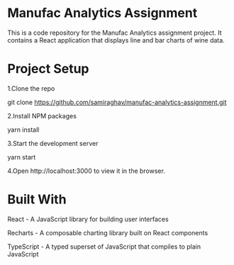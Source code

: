 # Manufac Analytics Assignment
This is a code repository for the Manufac Analytics assignment project. It contains a React application that displays line and bar charts of wine data.

# Project Setup
1.Clone the repo

git clone https://github.com/samiraghav/manufac-analytics-assignment.git

2.Install NPM packages

yarn install 

3.Start the development server

yarn start

4.Open http://localhost:3000 to view it in the browser.

# Built With
React - A JavaScript library for building user interfaces

Recharts - A composable charting library built on React components

TypeScript - A typed superset of JavaScript that compiles to plain JavaScript